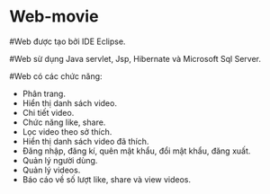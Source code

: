 # Web-movie

#Web được tạo bởi IDE Eclipse.

#Web sừ dụng Java servlet, Jsp, Hibernate và Microsoft Sql Server.

#Web có các chức năng:
  - Phân trang.
  - Hiển thị danh sách video.
  - Chi tiết video.
  - Chức năng like, share.
  - Lọc video theo sở thích.
  - Hiển thị danh sách video đã thích.
  - Đăng nhập, đăng kí, quên mật khẩu, đổi mật khẩu, đăng xuất.
  - Quản lý người dùng.
  - Quản lý videos.
  - Báo cáo về số lượt like, share và view videos.
